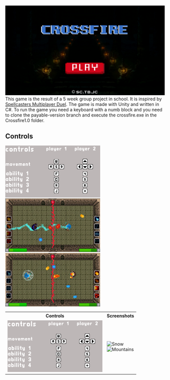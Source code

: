 ![Crossfire](Images/Crossfire1.png)
This game is the result of a 5 week group project in school. It is inspired by [Spellcasters Multiplayer Duel](https://play.google.com/store/apps/details?id=com.Tk_Games.Spellcasters). The game is made with Unity and written in C#. To run the game you need a keyboard with a numb block and you need to clone the payable-version branch and execute the crossfire.exe in the Crossfire1.0 folder.
## Controls
<img src="Images/Controls.png" alt="drawing" width="300"/>
<Tabel>
<img src="Images/Crossfire.PNG" alt="drawing" width="300"/>
<img src="Images/Crossfire2.PNG" alt="drawing" width="300"/>
 <table style="width:100%">
  <tr>
    <th>Controls</th>
    <th>Screenshots</th>
  </tr>
  <tr>
    <td>
      <img src="Images/Controls.png" alt="drawing" width="300"/>
    </td>
    <td>
     <div class="row">
      <div class="column">
        <img src="img_snow.jpg" alt="Snow" style="width:100%">
      </div>
        <div class="column">
          <img src="img_mountains.jpg" alt="Mountains" style="width:100%">
        </div>
      </div> 
    </td>
  </tr>
</table> 
